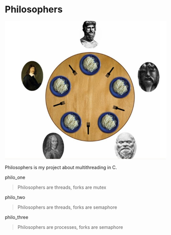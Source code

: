 # Philosophers

![plot](./art.jpg)

Philosophers is my project about multithreading in C.

philo_one
> Philosophers are threads, forks are mutex

philo_two
> Philosophers are threads, forks are semaphore

philo_three
> Philosophers are processes, forks are semaphore
